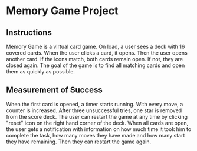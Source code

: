 # Memory Game Project

## Instructions

Memory Game is a virtual card game. On load, a user sees a deck with 16 covered cards. When the user clicks a card, it opens. Then the user opens another card. If the icons match, both cards remain open. If not, they are closed again. The goal of the game is to find all matching cards and open them as quickly as possible.

## Measurement of Success

When the first card is opened, a timer starts running. With every move, a counter is increased. After three unsuccessful tries, one star is removed from the score deck. The user can restart the game at any time by clicking "reset" icon on the right hand corner of the deck. When all cards are open, the user gets a notification with information on how much time it took him to complete the task, how many moves they have made and how many start they have remaining. Then they can restart the game again.
